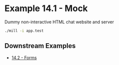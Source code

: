 # Example 14.1 - Mock
Dummy non-interactive HTML chat website and server

```bash
./mill -i app.test
```
## Downstream Examples

- [14.2 - Forms](https://github.com/handsonscala/handsonscala/tree/master/examples/14.2%20-%20Forms)
